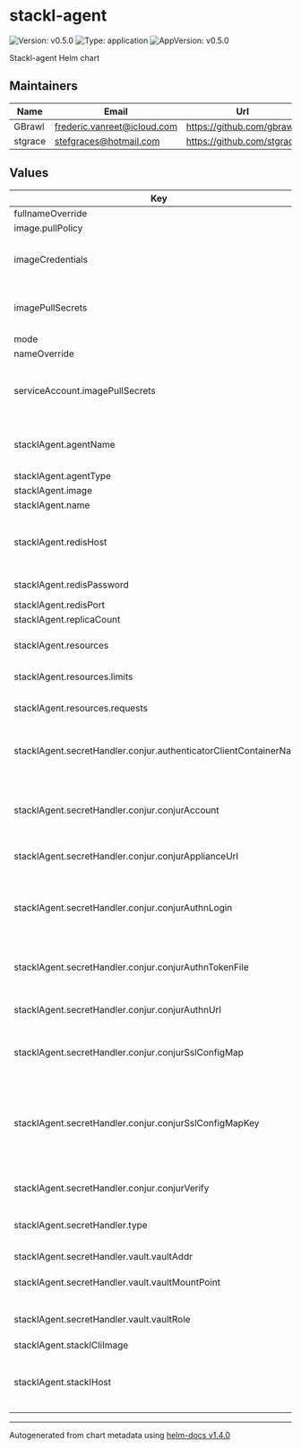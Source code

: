 # stackl-agent

![Version: v0.5.0](https://img.shields.io/badge/Version-v0.5.0-informational?style=flat-square) ![Type: application](https://img.shields.io/badge/Type-application-informational?style=flat-square) ![AppVersion: v0.5.0](https://img.shields.io/badge/AppVersion-v0.5.0-informational?style=flat-square)

Stackl-agent Helm chart

## Maintainers

| Name    | Email                       | Url                        |
| ------- | --------------------------- | -------------------------- |
| GBrawl  | frederic.vanreet@icloud.com | https://github.com/gbrawl  |
| stgrace | stefgraces@hotmail.com      | https://github.com/stgrace |

## Values

| Key                                                               | Type   | Default                                                                               | Description                                                                                                                 |
| ----------------------------------------------------------------- | ------ | ------------------------------------------------------------------------------------- | --------------------------------------------------------------------------------------------------------------------------- |
| fullnameOverride                                                  | string | `""`                                                                                  |                                                                                                                             |
| image.pullPolicy                                                  | string | `"Always"`                                                                            |                                                                                                                             |
| imageCredentials                                                  | list   | ``                                                                                    | ImagePullSecrets to be created in the Stackl namespace                                                                      |
| imagePullSecrets                                                  | list   | `[]`                                                                                  | Example imagePullSecrets: [name: pull-secret-name]                                                                          |
| mode                                                              | string | `"prod"`                                                                              |                                                                                                                             |
| nameOverride                                                      | string | `""`                                                                                  |                                                                                                                             |
| serviceAccount.imagePullSecrets                                   | list   | `""`                                                                                  | Example serviceAccount: imagePullSecrets: [name: pull-secret-name]                                                          |
| stacklAgent.agentName                                             | string | `"common"`                                                                            | Name of the agent. This can be used to target an agent                                                                      |
| stacklAgent.agentType                                             | string | `"kubernetes"`                                                                        |                                                                                                                             |
| stacklAgent.image                                                 | string | `"quay.io/stackl/stackl-agent:v0.5.0"`                                                |                                                                                                                             |
| stacklAgent.name                                                  | string | `"stackl-agent"`                                                                      |                                                                                                                             |
| stacklAgent.redisHost                                             | string | `"stackl-redis"`                                                                      | Stackl-Redis hostname. Defaults to Stackl-Redis service                                                                     |
| stacklAgent.redisPassword                                         | string | `""`                                                                                  | Stackl-Redis password                                                                                                       |
| stacklAgent.redisPort                                             | int    | `6379`                                                                                | Stackl-Redis port                                                                                                           |
| stacklAgent.replicaCount                                          | int    | `1`                                                                                   |                                                                                                                             |
| stacklAgent.resources                                             | object | `{"limits":{"cpu":"200m","memory":"64Mi"},"requests":{"cpu":"100m","memory":"64Mi"}}` | Stackl-agent resource limits and requests                                                                                   |
| stacklAgent.resources.limits                                      | object | `{"cpu":"200m","memory":"64Mi"}`                                                      | Stackl-agent resource limits                                                                                                |
| stacklAgent.resources.requests                                    | object | `{"cpu":"100m","memory":"64Mi"}`                                                      | Stackl-agent resource requests                                                                                              |
| stacklAgent.secretHandler.conjur.authenticatorClientContainerName | string | `"conjur-auth-client"`                                                                | Name of the container authenticating with Conjur                                                                            |
| stacklAgent.secretHandler.conjur.conjurAccount                    | string | `"default"`                                                                           | The account name designated to the Conjur appliance during initial configuration                                            |
| stacklAgent.secretHandler.conjur.conjurApplianceUrl               | string | `"https://conjur-conjur-oss.conjur.svc.cluster.local"`                                | Conjur URL                                                                                                                  |
| stacklAgent.secretHandler.conjur.conjurAuthnLogin                 | string | `"host/conjur/authn-k8s/stackl/apps/conjur-namespace"`                                | Specify the Conjur host that authenticates to Conjur. Set this value to a host id that is defined in policy                 |
| stacklAgent.secretHandler.conjur.conjurAuthnTokenFile             | string | `"/run/conjur/access-token"`                                                          | File to write Conjur access token to                                                                                        |
| stacklAgent.secretHandler.conjur.conjurAuthnUrl                   | string | `"https://conjur-conjur-oss.conjur.svc.cluster.local/authn-k8s/stackl"`               | Specify the credential service used to log into Conjur                                                                      |
| stacklAgent.secretHandler.conjur.conjurSslConfigMap               | string | `"conjur-cert"`                                                                       | Conjur config map with public SSL cert                                                                                      |
| stacklAgent.secretHandler.conjur.conjurSslConfigMapKey            | string | `"ssl-certificate"`                                                                   | Conjur config map Key. This must be the public SSL certificate value required for connecting to the Conjur follower service |
| stacklAgent.secretHandler.conjur.conjurVerify                     | string | `"False"`                                                                             | Verify Conjur requests                                                                                                      |
| stacklAgent.secretHandler.type                                    | string | `"conjur"`                                                                            | Secret handler to be used. Options are [base64, vault, conjur]                                                              |
| stacklAgent.secretHandler.vault.vaultAddr                         | string | `"https://vault.example.com"`                                                         | Vault address                                                                                                               |
| stacklAgent.secretHandler.vault.vaultMountPoint                   | string | `"auth/kubernetes"`                                                                   | Vault Kubernetes authentication config endpoint                                                                             |
| stacklAgent.secretHandler.vault.vaultRole                         | string | `"stackl"`                                                                            | Vault role to use Kubernetes authentication                                                                                 |
| stacklAgent.stacklCliImage                                        | string | `"quay.io/stackl/stackl-cli:v0.5.0"`                                                  | Stackl-CLI image                                                                                                            |
| stacklAgent.stacklHost                                            | string | `"http://stackl-core:8080"`                                                           | Stackl-core hostname. Defaults to stackl-core service                                                                       |

----------------------------------------------
Autogenerated from chart metadata using [helm-docs v1.4.0](https://github.com/norwoodj/helm-docs/releases/v1.4.0)
